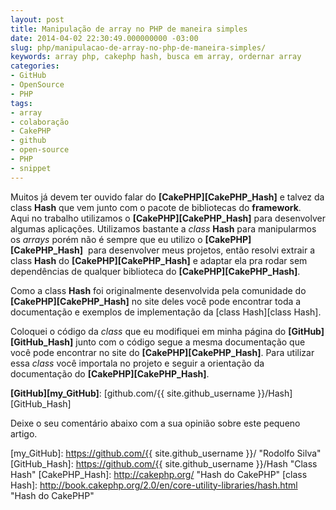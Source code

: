 ```yaml
---
layout: post
title: Manipulação de array no PHP de maneira simples
date: 2014-04-02 22:30:49.000000000 -03:00
slug: php/manipulacao-de-array-no-php-de-maneira-simples/
keywords: array php, cakephp hash, busca em array, ordernar array
categories:
- GitHub
- OpenSource
- PHP
tags:
- array
- colaboração
- CakePHP
- github
- open-source
- PHP
- snippet
---
```


Muitos já devem ter ouvido falar do **[CakePHP][CakePHP_Hash]** e talvez da
class **Hash** que vem junto com o pacote de bibliotecas do **framework**.
Aqui no trabalho utilizamos o **[CakePHP][CakePHP_Hash]** para desenvolver algumas
aplicações. Utilizamos bastante a _class_ **Hash** para manipularmos os
_arrays_ porém não é sempre que eu utilizo o **[CakePHP][CakePHP_Hash]** 
para desenvolver meus projetos, então resolvi extrair a class **Hash** do 
**[CakePHP][CakePHP_Hash]** e adaptar ela pra rodar sem dependências de 
qualquer biblioteca do **[CakePHP][CakePHP_Hash]**.

Como a class **Hash** foi originalmente desenvolvida pela comunidade do
**[CakePHP][CakePHP_Hash]** no site deles você pode encontrar toda a
documentação e exemplos de implementação da [class Hash][class Hash].

Coloquei o código da _class_ que eu modifiquei em minha página
do **[GitHub][GitHub_Hash]** junto com o código segue a mesma documentação que
você pode encontrar no site do **[CakePHP][CakePHP_Hash]**. Para utilizar
essa _class_ você importala no projeto e seguir a orientação da
documentação do **[CakePHP][CakePHP_Hash]**.

**[GitHub][my_GitHub]**: [github.com/{{ site.github_username }}/Hash][GitHub_Hash]

Deixe o seu comentário abaixo com a sua opinião sobre este pequeno artigo.

[my_GitHub]: https://github.com/{{ site.github_username }}/ "Rodolfo Silva"
[GitHub_Hash]: https://github.com/{{ site.github_username }}/Hash "Class Hash"
[CakePHP_Hash]: http://cakephp.org/ "Hash do CakePHP"
[class Hash]: http://book.cakephp.org/2.0/en/core-utility-libraries/hash.html "Hash do CakePHP"
